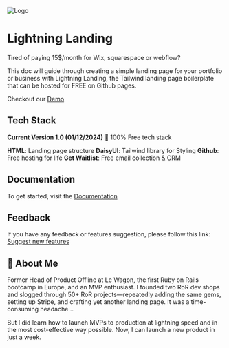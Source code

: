 
![Logo](https://lightningrails.github.io/lightning-landing/images/logo.png)

# Lightning Landing
Tired of paying 15$/month for Wix, squarespace or webflow?

This doc will guide through creating a simple landing page for your portfolio or business with Lightning Landing, the Tailwind landing page boilerplate that can be hosted for FREE on Github pages.

Checkout our [Demo]([https://docs.lightningrails.com/](https://lightningrails.github.io/lightning-landing/))


## Tech Stack

**Current Version 1.0 (01/12/2024)**
🎁 100% Free tech stack

**HTML**: Landing page structure
**DaisyUI**: Tailwind library for Styling
**Github**: Free hosting for life
**Get Waitlist**: Free email collection & CRM
## Documentation

To get started, visit the [Documentation](https://docs.lightningrails.com/resources/lightning-landing/quickstart)


## Feedback

If you have any feedback or features suggestion, please follow this link: [Suggest new features](https://insigh.to/b/lightningrails)


## 🚀 About Me

Former Head of Product Offline at Le Wagon, the first Ruby on Rails bootcamp in Europe, and an MVP enthusiast.
I founded two RoR dev shops and slogged through 50+ RoR projects—repeatedly adding the same gems, setting up Stripe, and crafting yet another landing page. It was a time-consuming headache...

But I did learn how to launch MVPs to production at lightning speed and in the most cost-effective way possible. Now, I can launch a new product in just a week.

